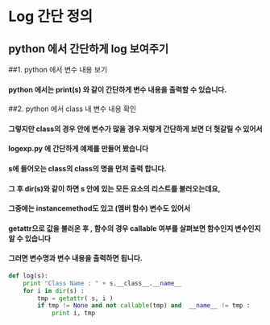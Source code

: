 Log 간단 정의
============

python 에서 간단하게 log 보여주기
-------------

##1. python 에서 변수 내용 보기
#### python 에서는 print(s) 와 같이 간단하게 변수 내용을 출력할 수 있습니다. 

##2. python 에서 class 내 변수 내용 확인
#### 그렇지만 class의 경우 안에 변수가 많을 경우 저렇게 간단하게 보면 더 헛갈릴 수 있어서
#### logexp.py 에 간단하게 예제를 만들어 봤습니다

#### s에 들어오는 class의 class의 명을 먼저 출력 합니다.
#### 그 후 dir(s)와 같이 하면 s 안에 있는 모든 요소의 리스트를 불러오는데요,
#### 그중에는 instancemethod도 있고 (멤버 함수) 변수도 있어서 
#### getattr으로 값을 불러온 후 , 함수의 경우 callable 여부를 살펴보면 함수인지 변수인지 알 수 있습니다
#### 그러면 변수명과 변수 내용을 출력하면 됩니다.

```python
def log(s):    
    print "Class Name : " + s.__class__.__name__
    for i in dir(s) :
        tmp = getattr( s, i )
        if tmp != None and not callable(tmp) and  __name__ != tmp :
            print i, tmp			
```